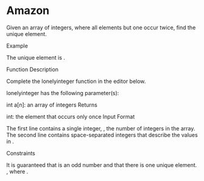 # Amazon

Given an array of integers, where all elements but one occur twice, find the unique element.

Example

The unique element is .

Function Description

Complete the lonelyinteger function in the editor below.

lonelyinteger has the following parameter(s):

int a[n]: an array of integers
Returns

int: the element that occurs only once
Input Format

The first line contains a single integer, , the number of integers in the array.
The second line contains  space-separated integers that describe the values in .

Constraints

It is guaranteed that  is an odd number and that there is one unique element.
, where .
